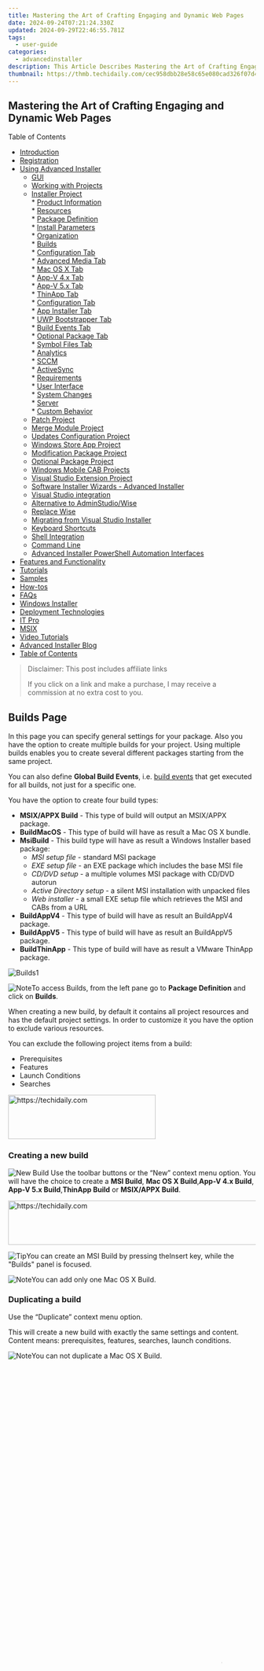 ```yaml
---
title: Mastering the Art of Crafting Engaging and Dynamic Web Pages
date: 2024-09-24T07:21:24.330Z
updated: 2024-09-29T22:46:55.781Z
tags:
  - user-guide
categories:
  - advancedinstaller
description: This Article Describes Mastering the Art of Crafting Engaging and Dynamic Web Pages
thumbnail: https://thmb.techidaily.com/cec958dbb28e58c65e080cad326f07d4e7cdd67a50648dc244def701160f50d9.png
---
```


## Mastering the Art of Crafting Engaging and Dynamic Web Pages

Table of Contents

* [Introduction](https://tools.techidaily.com/advancedinstaller/products/)
* [Registration](https://tools.techidaily.com/advancedinstaller/products/)
* [Using Advanced Installer](https://tools.techidaily.com/advancedinstaller/products/)  
   * [GUI](https://tools.techidaily.com/advancedinstaller/products/)  
   * [Working with Projects](https://tools.techidaily.com/advancedinstaller/products/)  
   * [Installer Project](https://tools.techidaily.com/advancedinstaller/products/)  
         * [Product Information](https://tools.techidaily.com/advancedinstaller/products/)  
         * [Resources](https://tools.techidaily.com/advancedinstaller/products/)  
         * [Package Definition](https://tools.techidaily.com/advancedinstaller/products/)  
                  * [Install Parameters](https://tools.techidaily.com/advancedinstaller/products/)  
                  * [Organization](https://tools.techidaily.com/advancedinstaller/products/)  
                  * [Builds](https://tools.techidaily.com/advancedinstaller/products/)  
                              * [Configuration Tab](https://tools.techidaily.com/advancedinstaller/products/)  
                              * [Advanced Media Tab](https://tools.techidaily.com/advancedinstaller/products/)  
                              * [Mac OS X Tab](https://tools.techidaily.com/advancedinstaller/products/)  
                              * [App-V 4.x Tab](https://tools.techidaily.com/advancedinstaller/products/)  
                              * [App-V 5.x Tab](https://tools.techidaily.com/advancedinstaller/products/)  
                              * [ThinApp Tab](https://tools.techidaily.com/advancedinstaller/products/)  
                              * [Configuration Tab](https://tools.techidaily.com/advancedinstaller/products/)  
                              * [App Installer Tab](https://tools.techidaily.com/advancedinstaller/products/)  
                              * [UWP Bootstrapper Tab](https://tools.techidaily.com/advancedinstaller/products/)  
                              * [Build Events Tab](https://tools.techidaily.com/advancedinstaller/products/)  
                              * [Optional Package Tab](https://tools.techidaily.com/advancedinstaller/products/)  
                              * [Symbol Files Tab](https://tools.techidaily.com/advancedinstaller/products/)  
                  * [Analytics](https://tools.techidaily.com/advancedinstaller/products/)  
                  * [SCCM](https://tools.techidaily.com/advancedinstaller/products/)  
                  * [ActiveSync](https://tools.techidaily.com/advancedinstaller/products/)  
         * [Requirements](https://tools.techidaily.com/advancedinstaller/products/)  
         * [User Interface](https://tools.techidaily.com/advancedinstaller/products/)  
         * [System Changes](https://tools.techidaily.com/advancedinstaller/products/)  
         * [Server](https://tools.techidaily.com/advancedinstaller/products/)  
         * [Custom Behavior](https://tools.techidaily.com/advancedinstaller/products/)  
   * [Patch Project](https://tools.techidaily.com/advancedinstaller/products/)  
   * [Merge Module Project](https://tools.techidaily.com/advancedinstaller/products/)  
   * [Updates Configuration Project](https://tools.techidaily.com/advancedinstaller/products/)  
   * [Windows Store App Project](https://tools.techidaily.com/advancedinstaller/products/)  
   * [Modification Package Project](https://tools.techidaily.com/advancedinstaller/products/)  
   * [Optional Package Project](https://tools.techidaily.com/advancedinstaller/products/)  
   * [Windows Mobile CAB Projects](https://tools.techidaily.com/advancedinstaller/products/)  
   * [Visual Studio Extension Project](https://tools.techidaily.com/advancedinstaller/products/)  
   * [Software Installer Wizards - Advanced Installer](https://tools.techidaily.com/advancedinstaller/products/)  
   * [Visual Studio integration](https://tools.techidaily.com/advancedinstaller/products/)  
   * [Alternative to AdminStudio/Wise](https://tools.techidaily.com/advancedinstaller/products/)  
   * [Replace Wise](https://tools.techidaily.com/advancedinstaller/products/)  
   * [Migrating from Visual Studio Installer](https://tools.techidaily.com/advancedinstaller/products/)  
   * [Keyboard Shortcuts](https://tools.techidaily.com/advancedinstaller/products/)  
   * [Shell Integration](https://tools.techidaily.com/advancedinstaller/products/)  
   * [Command Line](https://tools.techidaily.com/advancedinstaller/products/)  
   * [Advanced Installer PowerShell Automation Interfaces](https://tools.techidaily.com/advancedinstaller/products/)
* [Features and Functionality](https://tools.techidaily.com/advancedinstaller/products/)
* [Tutorials](https://tools.techidaily.com/advancedinstaller/products/)
* [Samples](https://tools.techidaily.com/advancedinstaller/products/)
* [How-tos](https://tools.techidaily.com/advancedinstaller/products/)
* [FAQs](https://tools.techidaily.com/advancedinstaller/products/)
* [Windows Installer](https://tools.techidaily.com/advancedinstaller/products/)
* [Deployment Technologies](https://tools.techidaily.com/advancedinstaller/products/)
* [IT Pro](https://tools.techidaily.com/advancedinstaller/products/)
* [MSIX](https://tools.techidaily.com/advancedinstaller/products/)
* [Video Tutorials](https://tools.techidaily.com/advancedinstaller/products/)
* [Advanced Installer Blog](https://tools.techidaily.com/advancedinstaller/products/)
* [Table of Contents](https://tools.techidaily.com/advancedinstaller/products/)

>  Disclaimer: This post includes affiliate links
>
>  If you click on a link and make a purchase, I may receive a commission at no extra cost to you.
>

## Builds Page

In this page you can specify general settings for your package. Also you have the option to create multiple builds for your project. Using multiple builds enables you to create several different packages starting from the same project.

You can also define **Global Build Events**, i.e. [build events](https://tools.techidaily.com/advancedinstaller/products/) that get executed for all builds, not just for a specific one.

You have the option to create four build types:

* **MSIX/APPX Build** \- This type of build will output an MSIX/APPX package.
* **BuildMacOS** \- This type of build will have as result a Mac OS X bundle.
* **MsiBuild** \- This build type will have as result a Windows Installer based package:  
   * _MSI setup file_ \- standard MSI package  
   * _EXE setup file_ \- an EXE package which includes the base MSI file  
   * _CD/DVD setup_ \- a multiple volumes MSI package with CD/DVD autorun  
   * _Active Directory setup_ \- a silent MSI installation with unpacked files  
   * _Web installer_ \- a small EXE setup file which retrieves the MSI and CABs from a URL
* **BuildAppV4** \- This type of build will have as result an BuildAppV4 package.
* **BuildAppV5** \- This type of build will have as result an BuildAppV5 package.
* **BuildThinApp**  \- This type of build will have as result a VMware ThinApp package.

![Builds1](https://cdn.advancedinstaller.com/img/ui/Builds1.png "Builds1")  

![Note](https://cdn.advancedinstaller.com/svg/common/IconMessageNote.svg)To access Builds, from the left pane go to **Package Definition** and click on **Builds**.

When creating a new build, by default it contains all project resources and has the default project settings. In order to customize it you have the option to exclude various resources.

You can exclude the following project items from a build:

* Prerequisites
* Features
* Launch Conditions
* Searches

<!-- affiliate ads begin -->
<a href="https://wigfever.sjv.io/c/5597632/2005196/22899" target="_top" id="2005196">
  <img src="//a.impactradius-go.com/display-ad/22899-2005196" border="0" alt="https://techidaily.com" width="300" height="90"/>
</a>
<img height="0" width="0" src="https://wigfever.sjv.io/i/5597632/2005196/22899" style="position:absolute;visibility:hidden;" border="0" />
<!-- affiliate ads end -->

### Creating a new build

![New Build](https://cdn.advancedinstaller.com/img/toolbar/new-build.png "New Build") Use the toolbar buttons or the “New” context menu option. You will have the choice to create a **MSI Build**, **Mac OS X Build**,**App-V 4.x Build**, **App-V 5.x Build**,**ThinApp Build** or **MSIX/APPX Build**. 

<!-- affiliate ads begin -->
<a href="https://unicoeye.pxf.io/c/5597632/2134249/18498" target="_top" id="2134249">
  <img src="//a.impactradius-go.com/display-ad/18498-2134249" border="0" alt="https://techidaily.com" width="728" height="90"/>
</a>
<img height="0" width="0" src="https://unicoeye.pxf.io/i/5597632/2134249/18498" style="position:absolute;visibility:hidden;" border="0" />
<!-- affiliate ads end -->

![Tip](https://cdn.advancedinstaller.com/svg/common/IconMessageTip.svg)You can create an MSI Build by pressing theInsert key, while the "Builds" panel is focused.

![Note](https://cdn.advancedinstaller.com/svg/common/IconMessageNote.svg)You can add only one Mac OS X Build.

### Duplicating a build

 Use the “Duplicate” context menu option. 

 This will create a new build with exactly the same settings and content. Content means: prerequisites, features, searches, launch conditions. 

![Note](https://cdn.advancedinstaller.com/svg/common/IconMessageNote.svg)You can not duplicate a Mac OS X Build.

<!-- affiliate ads begin -->
<span id="1793213">
					<video width="864" height="1296" style="cursor:pointer"
           poster="//a.impactradius-go.com/display-clicktoplayimage/1793213.png"
           onclick="if(!this.playClicked){this.play();this.setAttribute('controls',true);this.playClicked=true;}">
	   <source src="//a.impactradius-go.com/display-ad/19135-1793213">
	   <img src="//a.impactradius-go.com/display-clicktoplayimage/1793213.png" style="border: none; height: 100%; width: 100%; object-fit: contain">
	</video>
	<div style="width:540px;text-align:center"><a href="javascript:window.open(decodeURIComponent('https%3A%2F%2Ftinyland.pxf.io%2Fc%2F5597632%2F1793213%2F19135'), '_blank');void(0);">Click here</a></div>
</span>
<img height="0" width="0" src="https://imp.pxf.io/i/5597632/1793213/19135" style="position:absolute;visibility:hidden;" border="0" />
<!-- affiliate ads end -->

### Building the selected package

Use the “Build” context menu option.

### Rebuilding the selected package

Use the “Rebuild” context menu option in order to perform a clean build, without using cached archives.

### Running the selected package

Use the “Run” context menu option in order to launch the installation package. If the package is outdated a build operation is performed.

### Running the selected project with logging enabled

Use the “Run and Log” context menu option in order to launch the installation package and display the resulting Windows Installer log in the "Run Log" Panel.

<!-- affiliate ads begin -->
<a href="https://versadesk.pxf.io/c/5597632/1828647/21290" target="_top" id="1828647">
  <img src="//a.impactradius-go.com/display-ad/21290-1828647" border="0" alt="https://techidaily.com" width="728" height="90"/>
</a>
<img height="0" width="0" src="https://versadesk.pxf.io/i/5597632/1828647/21290" style="position:absolute;visibility:hidden;" border="0" />
<!-- affiliate ads end -->

### Running the project in a virtual machine

Use the “Run in VM” context menu option to test the installation by running it in a provisioned virtual machine.

### Compare with original package

 Use the \[Compare with original package \] toolbar button or context menu item to verify what resources were added, modified or removed in the repackaged installation by comparing the results with the original installation.

This option builds and repackages the selected build, then it compares the results with the original capture. When capturing the selected build, the option uses the same repackaging settings as the ones for the original capture.

<!-- affiliate ads begin -->
<span id="1424529">
					<video width="864" height="1536" style="cursor:pointer"
           poster="//a.impactradius-go.com/display-clicktoplayimage/1424529.png"
           onclick="if(!this.playClicked){this.play();this.setAttribute('controls',true);this.playClicked=true;}">
	   <source src="//a.impactradius-go.com/display-ad/16446-1424529">
	   <img src="//a.impactradius-go.com/display-clicktoplayimage/1424529.png" style="border: none; height: 100%; width: 100%; object-fit: contain">
	</video>
	<div style="width:540px;text-align:center"><a href="javascript:window.open(decodeURIComponent('https%3A%2F%2Flaganoo.pxf.io%2Fc%2F5597632%2F1424529%2F16446'), '_blank');void(0);">Click here</a></div>
</span>
<img height="0" width="0" src="https://imp.pxf.io/i/5597632/1424529/16446" style="position:absolute;visibility:hidden;" border="0" />
<!-- affiliate ads end -->

### Renaming a build

Use the “Rename” context menu option or press theF2 key while a build is selected. 

### Deleting a build

![Delete build](https://cdn.advancedinstaller.com/img/toolbar/remove.png "Delete build")Use the \[Delete \] toolbar button or the “Delete” context menu option or press the Del key while a build is selected.

<!-- affiliate ads begin -->
<a href="https://aligracehair.sjv.io/c/5597632/2135361/19272" target="_top" id="2135361">
  <img src="//a.impactradius-go.com/display-ad/19272-2135361" border="0" alt="https://techidaily.com" width="728" height="90"/>
</a>
<img height="0" width="0" src="https://aligracehair.sjv.io/i/5597632/2135361/19272" style="position:absolute;visibility:hidden;" border="0" />
<!-- affiliate ads end -->

### Specifying the builds' order

 Use the “Move Up” / “Move Down” contex menu item or press the Shift+Up /Shift+Down keys while a build is selected.

#### Packaging Distribution

After packaging your app, there are three possibilities to distribute it: you sideload it, distribute it through Microsoft Store or as an Unsigned Development Package.

## Topics

* [Configuration Tab](https://tools.techidaily.com/advancedinstaller/products/)  
On this page you can specify the build properties.
* [Advanced Media Tab](https://tools.techidaily.com/advancedinstaller/products/)  
Advanced media settings
* [Mac OS X Tab](https://tools.techidaily.com/advancedinstaller/products/)  
The Mac OS X Build Tab
* [App-V 4.x Tab](https://tools.techidaily.com/advancedinstaller/products/)  
Configures an App-V 4.x build
* [App-V 5.x Tab](https://tools.techidaily.com/advancedinstaller/products/)  
Configures an App-V 5.x build
* [ThinApp Tab](https://tools.techidaily.com/advancedinstaller/products/)  
Configures a ThinApp build
* [Configuration Tab](https://tools.techidaily.com/advancedinstaller/products/)  
Configures an UWP APPX/MSIX build
* [App Installer Tab](https://tools.techidaily.com/advancedinstaller/products/)  
Configures App Installer
* [UWP Bootstrapper Tab](https://tools.techidaily.com/advancedinstaller/products/)  
Bundle AppX buid with EXE.
* [Build Events Tab](https://tools.techidaily.com/advancedinstaller/products/)  
Execute events at build process
* [Optional Package Tab](https://tools.techidaily.com/advancedinstaller/products/)  
Create or add existing Optional Packages
* [Symbol Files Tab](https://tools.techidaily.com/advancedinstaller/products/)  
Add .pdb files to your project

#### Did you find this page useful?

Please give it a rating:

 Thanks!

#### Report a problem on this page

Information is incorrect or missing

Information is unclear or confusing

Something else

#### Can you tell us what’s wrong?

Send message

<ins class="adsbygoogle"
     style="display:block"
     data-ad-format="autorelaxed"
     data-ad-client="ca-pub-7571918770474297"
     data-ad-slot="1223367746"></ins>

<ins class="adsbygoogle"
     style="display:block"
     data-ad-client="ca-pub-7571918770474297"
     data-ad-slot="8358498916"
     data-ad-format="auto"
     data-full-width-responsive="true"></ins>

<span class="atpl-alsoreadstyle">Also read:</span>
<div><ul>
<li><a href="https://twitter-videos.techidaily.com/new-efficient-iphoneandroid-guide-for-tweets-as-visuals/"><u>[New] Efficient iPhone/Android Guide for Tweets as Visuals</u></a></li>
<li><a href="https://fox-direct.techidaily.com/updated-eco-editing-essentials-30plus-free-templates-for-ambitious-filmmakers/"><u>[Updated] Eco-Editing Essentials 30+ Free Templates for Ambitious Filmmakers</u></a></li>
<li><a href="https://facebook-video-share.techidaily.com/updated-in-2024-breaking-the-mold-how-to-create-a-standout-youtube-channel-name/"><u>[Updated] In 2024, Breaking the Mold How to Create a Standout YouTube Channel Name</u></a></li>
<li><a href="https://desktop-recording.techidaily.com/updated-top-10-switch-knockouts-the-ultimate-list/"><u>[Updated] Top 10 Switch Knockouts The Ultimate List</u></a></li>
<li><a href="https://fox-ssl.techidaily.com/easy-guide-to-saving-movies-and-shows-from-atresplayer-for-windows-and-macos-users/"><u>Easy Guide to Saving Movies and Shows From Atresplayer for Windows & macOS Users</u></a></li>
<li><a href="https://fox-ssl.techidaily.com/easy-guide-converting-your-favorite-spotify-tracks-into-popular-audio-formats-like-aac-mp3-and-more/"><u>Easy Guide: Converting Your Favorite Spotify Tracks Into Popular Audio Formats Like AAC, MP3 & More</u></a></li>
<li><a href="https://fox-ssl.techidaily.com/efficient-techniques-for-downloading-and-transforming-vimeo-media-into-mp3-audios/"><u>Efficient Techniques for Downloading and Transforming Vimeo Media Into MP3 Audios</u></a></li>
<li><a href="https://fox-ssl.techidaily.com/guide-to-downloading-and-converting-school-of-podcasting-shows-to-mp3wav-files-for-better-sound-quality/"><u>Guide to Downloading and Converting School of Podcasting Shows to MP3/WAV Files for Better Sound Quality</u></a></li>
<li><a href="https://fox-ssl.techidaily.com/guide-converting-6play-media-files-into-various-formats-like-mp4-avi-and-mov/"><u>Guide: Converting 6Play Media Files Into Various Formats Like MP4, AVI & MOV</u></a></li>
<li><a href="https://fox-ssl.techidaily.com/guide-downloading-charlie-rose-show-episodes-as-mp4-or-mov-files-for-mac-and-pc-users/"><u>Guide: Downloading Charlie Rose Show Episodes as MP4 or MOV Files for Mac & PC Users</u></a></li>
<li><a href="https://article-files.techidaily.com/in-2024-elite-narratives-from-cinemas-broad-spectrum/"><u>In 2024, Elite Narratives From Cinema's Broad Spectrum</u></a></li>
<li><a href="https://win11-tips.techidaily.com/masterclass-in-microsoft-essential-gratis-tools-for-win11/"><u>Masterclass in Microsoft: Essential Gratis Tools for Win11</u></a></li>
<li><a href="https://howto.techidaily.com/proven-ways-to-fix-there-was-a-problem-parsing-the-package-on-lava-yuva-2-drfone-by-drfone-fix-android-problems-fix-android-problems/"><u>Proven Ways to Fix There Was A Problem Parsing the Package on Lava Yuva 2 | Dr.fone</u></a></li>
<li><a href="https://games-able.techidaily.com/the-ultimate-guide-to-engaging-with-strands-nyts-word-puzzle/"><u>The Ultimate Guide to Engaging with 'Strands', NYT's Word Puzzle</u></a></li>
<li><a href="https://win11.techidaily.com/unleashing-data-efficiency-enabledisable-ntfs-compaction/"><u>Unleashing Data Efficiency: Enable/Disable NTFS Compaction</u></a></li>
</ul></div>


